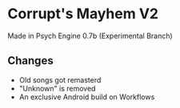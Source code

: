 # Corrupt's Mayhem V2
Made in Psych Engine 0.7b (Experimental Branch)
## Changes
- Old songs got remasterd
- "Unknown" is removed
- An exclusive Android build on Workflows